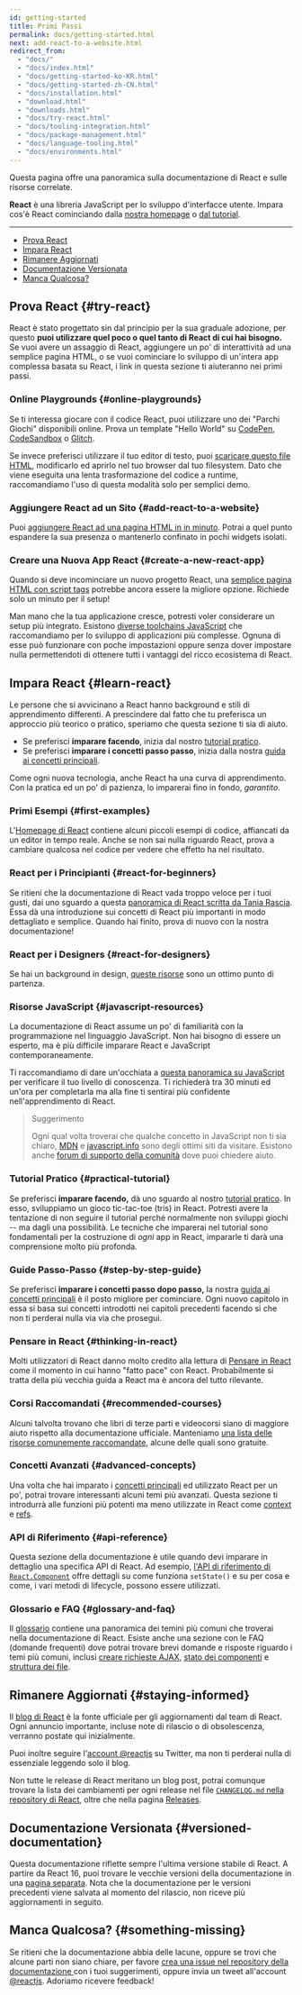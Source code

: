 ```yaml
---
id: getting-started
title: Primi Passi
permalink: docs/getting-started.html
next: add-react-to-a-website.html
redirect_from:
  - "docs/"
  - "docs/index.html"
  - "docs/getting-started-ko-KR.html"
  - "docs/getting-started-zh-CN.html"
  - "docs/installation.html"
  - "download.html"
  - "downloads.html"
  - "docs/try-react.html"
  - "docs/tooling-integration.html"
  - "docs/package-management.html"
  - "docs/language-tooling.html"
  - "docs/environments.html"
---
```


Questa pagina offre una panoramica sulla documentazione di React e sulle risorse correlate.

**React** è una libreria JavaScript per lo sviluppo d'interfacce utente. Impara cos'è React cominciando dalla [nostra homepage](/) o [dal tutorial](/tutorial/tutorial.html).

---

- [Prova React](#try-react)
- [Impara React](#learn-react)
- [Rimanere Aggiornati](#staying-informed)
- [Documentazione Versionata](#versioned-documentation)
- [Manca Qualcosa?](#something-missing)

## Prova React {#try-react}

React è stato progettato sin dal principio per la sua graduale adozione, per questo **puoi utilizzare quel poco o quel tanto di React di cui hai bisogno.** Se vuoi avere un assaggio di React, aggiungere un po' di interattività ad una semplice pagina HTML, o se vuoi cominciare lo sviluppo di un'intera app complessa basata su React, i link in questa sezione ti aiuteranno nei primi passi.

### Online Playgrounds {#online-playgrounds}

Se ti interessa giocare con il codice React, puoi utilizzare uno dei "Parchi Giochi" disponibili online. Prova un template "Hello World" su [CodePen](codepen://hello-world), [CodeSandbox](https://codesandbox.io/s/new) o [Glitch](https://glitch.com/edit/#!/remix/starter-react-template).

Se invece preferisci utilizzare il tuo editor di testo, puoi [scaricare questo file HTML](https://raw.githubusercontent.com/reactjs/reactjs.org/master/static/html/single-file-example.html), modificarlo ed aprirlo nel tuo browser dal tuo filesystem. Dato che viene eseguita una lenta trasformazione del codice a runtime, raccomandiamo l'uso di questa modalità solo per semplici demo.

### Aggiungere React ad un Sito {#add-react-to-a-website}

Puoi [aggiungere React ad una pagina HTML in in minuto](/docs/add-react-to-a-website.html). Potrai a quel punto espandere la sua presenza o mantenerlo confinato in pochi widgets isolati.

### Creare una Nuova App React {#create-a-new-react-app}

Quando si deve incominciare un nuovo progetto React, una [semplice pagina HTML con script tags](/docs/add-react-to-a-website.html) potrebbe ancora essere la migliore opzione. Richiede solo un minuto per il setup!

Man mano che la tua applicazione cresce, potresti voler considerare un setup più integrato. Esistono [diverse toolchains JavaScript](/docs/create-a-new-react-app.html) che raccomandiamo per lo sviluppo di applicazioni più complesse. Ognuna di esse può funzionare con poche impostazioni oppure senza dover impostare nulla permettendoti di ottenere tutti i vantaggi del ricco ecosistema di React.

## Impara React {#learn-react}

Le persone che si avvicinano a React hanno background e stili di apprendimento differenti. A prescindere dal fatto che tu preferisca un approccio più teorico o pratico, speriamo che questa sezione ti sia di aiuto.

* Se preferisci **imparare facendo**, inizia dal nostro [tutorial pratico](/tutorial/tutorial.html).
* Se preferisci **imparare i concetti passo passo**, inizia dalla nostra [guida ai concetti principali](/docs/hello-world.html).

Come ogni nuova tecnologia, anche React ha una curva di apprendimento. Con la pratica ed un po' di pazienza, lo imparerai fino in fondo, *garantito*.

### Primi Esempi {#first-examples}

L'[Homepage di React](/) contiene alcuni piccoli esempi di codice, affiancati da un editor in tempo reale. Anche se non sai nulla riguardo React, prova a cambiare qualcosa nel codice per vedere che effetto ha nel risultato.

### React per i Principianti {#react-for-beginners}

Se ritieni che la documentazione di React vada troppo veloce per i tuoi gusti, dai uno sguardo a questa [panoramica di React scritta da Tania Rascia](https://www.taniarascia.com/getting-started-with-react/). Essa dà una introduzione sui concetti di React più importanti in modo dettagliato e semplice. Quando hai finito, prova di nuovo con la nostra documentazione!

### React per i Designers {#react-for-designers}

Se hai un background in design, [queste risorse](https://reactfordesigners.com/) sono un ottimo punto di partenza.

### Risorse JavaScript {#javascript-resources}

La documentazione di React assume un po' di familiarità con la programmazione nel linguaggio JavaScript. Non hai bisogno di essere un esperto, ma è più difficile imparare React e JavaScript contemporaneamente.

Ti raccomandiamo di dare un'occhiata a [questa panoramica su JavaScript](https://developer.mozilla.org/it/docs/Web/JavaScript/Una_reintroduzione_al_JavaScript) per verificare il tuo livello di conoscenza. Ti richiederà tra 30 minuti ed un'ora per completarla ma alla fine ti sentirai più confidente nell'apprendimento di React.

>Suggerimento
>
>Ogni qual volta troverai che qualche concetto in JavaScript non ti sia chiaro, [MDN](https://developer.mozilla.org/it/docs/Web/JavaScript) e [javascript.info](https://javascript.info/) sono degli ottimi siti da visitare. Esistono anche [forum di supporto della comunità](/community/support.html) dove puoi chiedere aiuto.

### Tutorial Pratico {#practical-tutorial}

Se preferisci **imparare facendo,** dà uno sguardo al nostro [tutorial pratico](/tutorial/tutorial.html). In esso, sviluppiamo un gioco tic-tac-toe (tris) in React. Potresti avere la tentazione di non seguire il tutorial perché normalmente non sviluppi giochi -- ma dagli una possibilità. Le tecniche che imparerai nel tutorial sono fondamentali per la costruzione di *ogni* app in React, impararle ti darà una comprensione molto più profonda.

### Guide Passo-Passo {#step-by-step-guide}

Se preferisci **imparare i concetti passo dopo passo,** la nostra [guida ai concetti principali](/docs/hello-world.html) è il posto migliore per cominciare. Ogni nuovo capitolo in essa si basa sui concetti introdotti nei capitoli precedenti facendo sì che non ti perderai nulla via via che prosegui.

### Pensare in React {#thinking-in-react}

Molti utilizzatori di React danno molto credito alla lettura di [Pensare in React](/docs/thinking-in-react.html) come il momento in cui hanno "fatto pace" con React. Probabilmente si tratta della più vecchia guida a React ma è ancora del tutto rilevante.

### Corsi Raccomandati {#recommended-courses}

Alcuni talvolta trovano che libri di terze parti e videocorsi siano di maggiore aiuto rispetto alla documentazione ufficiale. Manteniamo [una lista delle risorse comunemente raccomandate](/community/courses.html), alcune delle quali sono gratuite.

### Concetti Avanzati {#advanced-concepts}

Una volta che hai imparato i [concetti principali](/docs/hello-world.html) ed utilizzato React per un po', potrai trovare interessanti alcuni temi più avanzati. Questa sezione ti introdurrà alle funzioni più potenti ma meno utilizzate in React come [context](/docs/context.html) e [refs](/docs/refs-and-the-dom.html).

### API di Riferimento {#api-reference}

Questa sezione della documentazione è utile quando devi imparare in dettaglio una specifica API di React. Ad esempio, [l'API di riferimento di `React.Component`](/docs/react-component.html) offre dettagli su come funziona `setState()` e su per cosa e come, i vari metodi di lifecycle, possono essere utilizzati.

### Glossario e FAQ {#glossary-and-faq}

Il [glossario](/docs/glossary.html) contiene una panoramica dei temini più comuni che troverai nella documentazione di React. Esiste anche una sezione con le FAQ (domande frequenti) dove potrai trovare brevi domande e risposte riguardo i temi più comuni, inclusi [creare richieste AJAX](/docs/faq-ajax.html), [stato dei componenti](/docs/faq-state.html) e [struttura dei file](/docs/faq-structure.html).

## Rimanere Aggiornati {#staying-informed}

Il [blog di React](/blog/) è la fonte ufficiale per gli aggiornamenti dal team di React. Ogni annuncio importante, incluse note di rilascio o di obsolescenza, verranno postate qui inizialmente.

Puoi inoltre seguire l'[account @reactjs](https://twitter.com/reactjs) su Twitter, ma non ti perderai nulla di essenziale leggendo solo il blog.

Non tutte le release di React meritano un blog post, potrai comunque trovare la lista dei cambiamenti per ogni release nel file [`CHANGELOG.md` nella repository di React](https://github.com/facebook/react/blob/master/CHANGELOG.md), oltre che nella pagina [Releases](https://github.com/facebook/react/releases).

## Documentazione Versionata {#versioned-documentation}

Questa documentazione riflette sempre l'ultima versione stabile di React. A partire da React 16, puoi trovare le vecchie versioni della documentazione in una  [pagina separata](/versions). Nota che la documentazione per le versioni precedenti viene salvata al momento del rilascio, non riceve più aggiornamenti in seguito.

## Manca Qualcosa? {#something-missing}

Se ritieni che la documentazione abbia delle lacune, oppure se trovi che alcune parti non siano chiare, per favore [crea una issue nel repository della documentazione ](https://github.com/reactjs/it.reactjs.org/issues/new) con i tuoi suggerimenti, oppure invia un tweet all'account [@reactjs](https://twitter.com/reactjs). Adoriamo ricevere feedback!
